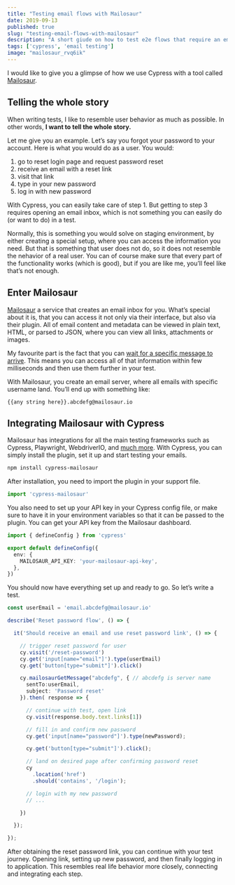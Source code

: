 ```yaml
---
title: "Testing email flows with Mailosaur"
date: 2019-09-13
published: true
slug: "testing-email-flows-with-mailosaur"
description: "A short giude on how to test e2e flows that require an email to be opened. Code demonstration using Mailosaur."
tags: ['cypress', 'email testing']
image: "mailosaur_rvq6ik"
---
```


<Tweet id="977018512689455106" />

I would like to give you a glimpse of how we use Cypress with a tool called [Mailosaur](https://mailosaur.com/).

## Telling the whole story

When writing tests, I like to resemble user behavior as much as possible. In other words, **I want to tell the whole story.**

Let me give you an example. Let’s say you forgot your password to your account. Here is what you would do as a user. You would:

1. go to reset login page and request password reset
2. receive an email with a reset link
3. visit that link
4. type in your new password
5. log in with new password

With Cypress, you can easily take care of step 1. But getting to step 3 requires opening an email inbox, which is not something you can easily do (or want to do) in a test.

Normally, this is something you would solve on staging environment, by either creating a special setup, where you can access the information you need. But that is something that user does not do, so it does not resemble the nehavior of a real user. You can of course make sure that every part of the functionality works (which is good), but if you are like me, you’ll feel like that’s not enough.

## Enter Mailosaur

[Mailosaur](https://mailosaur.com/) a service that creates an email inbox for you. What’s special about it is, that you can access it not only via their interface, but also via their plugin. All of email content and metadata can be viewed in plain text, HTML, or parsed to JSON, where you can view all links, attachments or images.

My favourite part is the fact that you can [wait for a specific message to arrive](https://mailosaur.com/docs/frameworks-and-tools/cypress/email-testing#basic-usage). This means you can access all of that information within few milliseconds and then use them further in your test.

With Mailosaur, you create an email server, where all emails with specific username land. You’ll end up with something like:

```plaintext
{{any string here}}.abcdefg@mailosaur.io
```

## Integrating Mailosaur with Cypress

Mailosaur has integrations for all the main testing frameworks such as Cypress, Playwright, WebdriverIO, and [much more](https://mailosaur.com/docs/frameworks-and-tools). With Cypress, you can simply install the plugin, set it up and start testing your emails.

```bash
npm install cypress-mailosaur
```

After installation, you need to import the plugin in your support file.

```js [support/e2e.ts]
import 'cypress-mailosaur'
```

You also need to set up your API key in your Cypress config file, or make sure to have it in your environment variables so that it can be passed to the plugin. You can get your API key from the Mailosaur dashboard.
```ts [cypress.config.ts]
import { defineConfig } from 'cypress'

export default defineConfig({
  env: {
    MAILOSAUR_API_KEY: 'your-mailosaur-api-key',
  },
})
```

You should now have everything set up and ready to go. So let’s write a test.

```ts
const userEmail = 'email.abcdefg@mailosaur.io'

describe('Reset password flow', () => {

  it('Should receive an email and use reset password link', () => {

    // trigger reset password for user
    cy.visit('/reset-password')
    cy.get('input[name="email"]').type(userEmail)
    cy.get('button[type="submit"]').click()

    cy.mailosaurGetMessage("abcdefg", { // abcdefg is server name
      sentTo:userEmail, 
      subject: 'Password reset'
    }).then( response => {

      // continue with test, open link
      cy.visit(response.body.text.links[1])

      // fill in and confirm new password
      cy.get('input[name="password"]').type(newPassword);

      cy.get('button[type="submit"]').click();

      // land on desired page after confirming password reset
      cy
        .location('href')
        .should('contains', '/login');

      // login with my new password
      // ...

    })

  });

});
```
After obtaining the reset password link, you can continue with your test journey. Opening link, setting up new password, and then finally logging in to application. This resembles real life behavior more closely, connecting and integrating each step.
